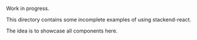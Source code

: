 Work in progress.

This directory contains some incomplete examples of using stackend-react.

The idea is to showcase all components here.
